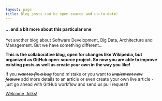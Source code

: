 ```yaml
---
layout: page
title: Blog posts can be open-source and up-to-date!
---
```


#### ... and a bit more about this particular one

Yet another blog about Software Development, Big Data, Architecture and Management. But we have something different...

**This is the collaborative blog, open for changes like Wikipedia, but organized as GitHub open-source project. So now you are able to improve existing posts as well as create your own in the way you like!**

If you <S>_want to fix a bug_</S> found mistake or you want to <S>_implement new feature_</S> add more details to an article or even create your own live article - just go ahead with GitHub workflow and send us pull request!

[Welcome, folks!](http://rndblog.github.io/common/2015/08/28/welcome.html)
